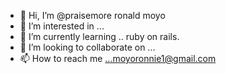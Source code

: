 - 👋 Hi, I’m @praisemore ronald moyo
- 👀 I’m interested in ...
- 🌱 I’m currently learning .. ruby on rails.
- 💞️ I’m looking to collaborate on ...
- 📫 How to reach me ...moyoronnie1@gmail.com
 
<!---
ronniemoyo/ronniemoyo is a ✨ special ✨ repository because its `README.md` (this file) appears on your GitHub profile.
You can click the Preview link to take a look at your changes.
--->

